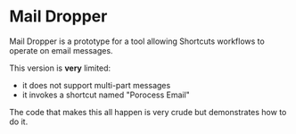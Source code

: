 # Mail Dropper

Mail Dropper is a prototype for a tool allowing Shortcuts workflows to operate on email messages.  

This version is **very** limited:

- it does not support multi-part messages
- it invokes a shortcut named "Porocess Email"

The code that makes this all happen is very crude but demonstrates how to do it.

